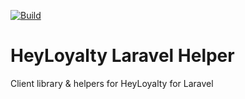 [![Build](https://travis-ci.org/Sydgren/heyloyalty.svg?branch=develop)](https://travis-ci.org/Sydgren/heyloyalty)
# HeyLoyalty Laravel Helper
Client library & helpers for HeyLoyalty for Laravel